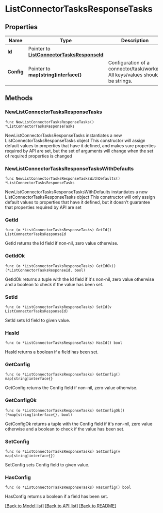 # ListConnectorTasksResponseTasks

## Properties

Name | Type | Description | Notes
------------ | ------------- | ------------- | -------------
**Id** | Pointer to [**ListConnectorTasksResponseId**](ListConnectorTasksResponseId.md) |  | [optional] 
**Config** | Pointer to **map[string]interface{}** | Configuration of a connector/task/worker. All keys/values should be strings. | [optional] 

## Methods

### NewListConnectorTasksResponseTasks

`func NewListConnectorTasksResponseTasks() *ListConnectorTasksResponseTasks`

NewListConnectorTasksResponseTasks instantiates a new ListConnectorTasksResponseTasks object
This constructor will assign default values to properties that have it defined,
and makes sure properties required by API are set, but the set of arguments
will change when the set of required properties is changed

### NewListConnectorTasksResponseTasksWithDefaults

`func NewListConnectorTasksResponseTasksWithDefaults() *ListConnectorTasksResponseTasks`

NewListConnectorTasksResponseTasksWithDefaults instantiates a new ListConnectorTasksResponseTasks object
This constructor will only assign default values to properties that have it defined,
but it doesn't guarantee that properties required by API are set

### GetId

`func (o *ListConnectorTasksResponseTasks) GetId() ListConnectorTasksResponseId`

GetId returns the Id field if non-nil, zero value otherwise.

### GetIdOk

`func (o *ListConnectorTasksResponseTasks) GetIdOk() (*ListConnectorTasksResponseId, bool)`

GetIdOk returns a tuple with the Id field if it's non-nil, zero value otherwise
and a boolean to check if the value has been set.

### SetId

`func (o *ListConnectorTasksResponseTasks) SetId(v ListConnectorTasksResponseId)`

SetId sets Id field to given value.

### HasId

`func (o *ListConnectorTasksResponseTasks) HasId() bool`

HasId returns a boolean if a field has been set.

### GetConfig

`func (o *ListConnectorTasksResponseTasks) GetConfig() map[string]interface{}`

GetConfig returns the Config field if non-nil, zero value otherwise.

### GetConfigOk

`func (o *ListConnectorTasksResponseTasks) GetConfigOk() (*map[string]interface{}, bool)`

GetConfigOk returns a tuple with the Config field if it's non-nil, zero value otherwise
and a boolean to check if the value has been set.

### SetConfig

`func (o *ListConnectorTasksResponseTasks) SetConfig(v map[string]interface{})`

SetConfig sets Config field to given value.

### HasConfig

`func (o *ListConnectorTasksResponseTasks) HasConfig() bool`

HasConfig returns a boolean if a field has been set.


[[Back to Model list]](../README.md#documentation-for-models) [[Back to API list]](../README.md#documentation-for-api-endpoints) [[Back to README]](../README.md)


